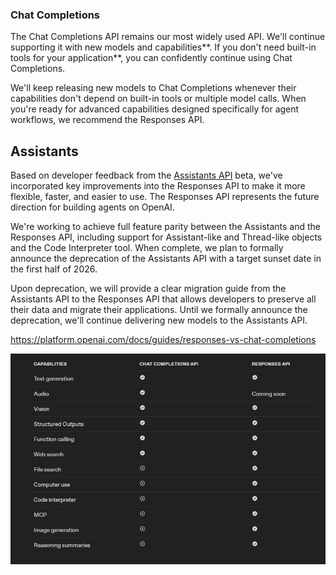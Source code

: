 ### Chat Completions

The Chat Completions API remains our most widely used API. We'll continue supporting it with new models and capabilities**. If you don't need built-in tools for your application**, you can confidently continue using Chat Completions.

We'll keep releasing new models to Chat Completions whenever their capabilities don't depend on built-in tools or multiple model calls. When you're ready for advanced capabilities designed specifically for agent workflows, we recommend the Responses API.

## Assistants

Based on developer feedback from the [Assistants API](https://platform.openai.com/docs/api-reference/assistants) beta, we've incorporated key improvements into the Responses API to make it more flexible, faster, and easier to use. The Responses API represents the future direction for building agents on OpenAI.

We're working to achieve full feature parity between the Assistants and the Responses API, including support for Assistant-like and Thread-like objects and the Code Interpreter tool. When complete, we plan to formally announce the deprecation of the Assistants API with a target sunset date in the first half of 2026.

Upon deprecation, we will provide a clear migration guide from the Assistants API to the Responses API that allows developers to preserve all their data and migrate their applications. Until we formally announce the deprecation, we'll continue delivering new models to the Assistants API.


https://platform.openai.com/docs/guides/responses-vs-chat-completions

![](attachments/Pasted%20image%2020250808005514.png)